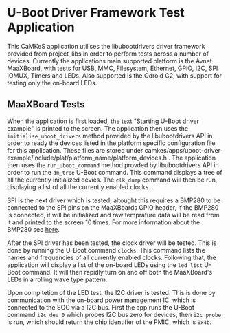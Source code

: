 <!--
  SPDX-License-Identifier: BSD-2-Clause
-->

# U-Boot Driver Framework Test Application

This CaMKeS application utilises the libubootdrivers driver framework provided from project_libs in order to perform tests across a number of devices. Currently the applications main supported platform is the Avnet MaaXBoard, with tests for USB, MMC, Filesystem, Ethernet, GPIO, I2C, SPI IOMUX, Timers and LEDs. Also supported is the Odroid C2, with support for testing only the on-board LEDs.

## MaaXBoard Tests

When the application is first loaded, the text "Starting U-Boot driver example" is printed to the screen. The application then uses the `initialise_uboot_drivers` method provided by the libubootdrivers API in order to ready the devices listed in the platform specific configuration file for this application. These files are stored under camkes/apps/uboot-driver-example/include/plat/platform_name/platform_devices.h . The application then uses the `run_uboot_command` method provded by libubootdrivers API in order to run the `dm_tree` U-Boot command. This command displays a tree of all the currently initialized devies. The `clk_dump` command will then be run, displaying a list of all the currently enabled clocks.

SPI is the next driver which is tested, altought this requires a BMP280 to be connected to the SPI pins on the MaaXBoards GPIO header, if the BMP280 is connected, it will be initialized and raw temprature data will be read from it and printed to the screen 10 times. For more information about the BMP280 see [here](https://github.com/sel4devkit/seL4-DevKit-Doc/blob/main/seL4-doc/src/appendices/spi_bmp280.md).

After the SPI driver has been tested, the clock driver will be tested. This is done by running the U-Boot command `clocks`. This command lists the names and frequencies of all currently enabled clocks. Following that, the application will display a list of the on-board LEDs using the `led list` U-Boot command. It will then rapidly turn on and off both the MaaXBoard's LEDs in a rolling wave type pattern.

Upon compltetion of the LED test, the I2C driver is tested. This is done by communication with the on-board power management IC, which is connected to the SOC via a I2C bus. First the app runs the U-Boot command `i2c dev 0` which probes I2C bus zero for devices, then `i2c probe` is run, which should return the chip identifier of the PMIC, which is `0x4b`.

